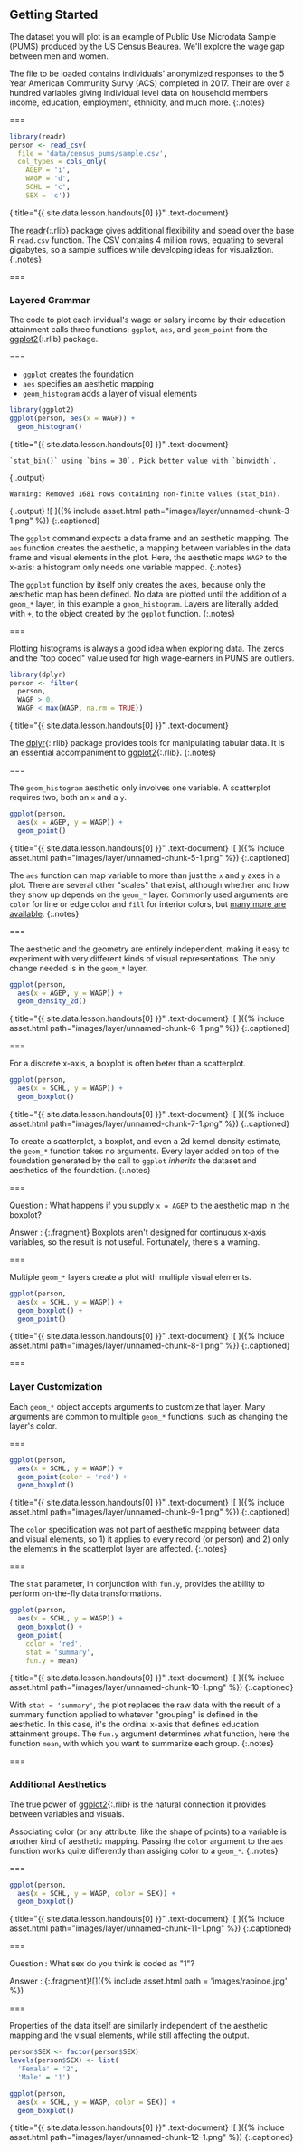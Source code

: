 ---
---



## Getting Started

The dataset you will plot is an example of Public Use Microdata Sample (PUMS)
produced by the US Census Beaurea. We'll explore the wage gap between men and
women.

The file to be loaded contains individuals' anonymized responses to the 5 Year
American Community Survy (ACS) completed in 2017. Their are over a hundred
variables giving individual level data on household members income, education,
employment, ethnicity, and much more.
{:.notes}

===



~~~r
library(readr)
person <- read_csv(
  file = 'data/census_pums/sample.csv',
  col_types = cols_only(
    AGEP = 'i',
    WAGP = 'd',
    SCHL = 'c',
    SEX = 'c'))
~~~
{:title="{{ site.data.lesson.handouts[0] }}" .text-document}


The [readr](){:.rlib} package gives additional flexibility and spead over the
base R `read.csv` function. The CSV contains 4 million rows, equating to several
gigabytes, so a sample suffices while developing ideas for visualiztion.
{:.notes}

===

### Layered Grammar

The code to plot each invidual's wage or salary income by their education
attainment calls three functions: `ggplot`, `aes`, and `geom_point` from the [ggplot2](){:.rlib} package.

===

- `ggplot` creates the foundation
- `aes` specifies an aesthetic mapping
- `geom_histogram` adds a layer of visual elements



~~~r
library(ggplot2)
ggplot(person, aes(x = WAGP)) +
  geom_histogram()
~~~
{:title="{{ site.data.lesson.handouts[0] }}" .text-document}


~~~
`stat_bin()` using `bins = 30`. Pick better value with `binwidth`.
~~~
{:.output}


~~~
Warning: Removed 1681 rows containing non-finite values (stat_bin).
~~~
{:.output}
![ ]({% include asset.html path="images/layer/unnamed-chunk-3-1.png" %})
{:.captioned}

The `ggplot` command expects a data frame and an aesthetic mapping. The `aes`
function creates the aesthetic, a mapping between variables in the data frame
and visual elements in the plot. Here, the aesthetic maps `WAGP` to the
x-axis; a histogram only needs one variable mapped.
{:.notes}

The `ggplot` function by itself only creates the axes, because only the
aesthetic map has been defined. No data are plotted until the addition of a
`geom_*` layer, in this example a `geom_histogram`. Layers are literally added,
with `+`, to the object created by the `ggplot` function.
{:.notes}

===

Plotting histograms is always a good idea when exploring data. The zeros and
the "top coded" value used for high wage-earners in PUMS are outliers.



~~~r
library(dplyr)
person <- filter(
  person,
  WAGP > 0,
  WAGP < max(WAGP, na.rm = TRUE))
~~~
{:title="{{ site.data.lesson.handouts[0] }}" .text-document}


The [dplyr](){:.rlib} package provides tools for manipulating tabular data. It
is an essential accompaniment to [ggplot2](){:.rlib}.
{:.notes}

===

The `geom_histogram` aesthetic only involves one variable. A scatterplot
requires two, both an `x` and a `y`.



~~~r
ggplot(person,
  aes(x = AGEP, y = WAGP)) +
  geom_point()
~~~
{:title="{{ site.data.lesson.handouts[0] }}" .text-document}
![ ]({% include asset.html path="images/layer/unnamed-chunk-5-1.png" %})
{:.captioned}

The `aes` function can map variable to more than just the `x` and `y` axes in a
plot. There are several other "scales" that exist, although whether and how they
show up depends on the `geom_*` layer. Commonly used arguments are `color` for
line or edge color and `fill` for interior colors, but [many more are
available](https://ggplot2.tidyverse.org/articles/ggplot2-specs.html).
{:.notes}

===

The aesthetic and the geometry are entirely independent, making it easy to
experiment with very different kinds of visual representations. The only change
needed is in the `geom_*` layer.



~~~r
ggplot(person,
  aes(x = AGEP, y = WAGP)) +
  geom_density_2d()
~~~
{:title="{{ site.data.lesson.handouts[0] }}" .text-document}
![ ]({% include asset.html path="images/layer/unnamed-chunk-6-1.png" %})
{:.captioned}

===

For a discrete x-axis, a boxplot is often beter than a scatterplot.



~~~r
ggplot(person,
  aes(x = SCHL, y = WAGP)) +
  geom_boxplot()
~~~
{:title="{{ site.data.lesson.handouts[0] }}" .text-document}
![ ]({% include asset.html path="images/layer/unnamed-chunk-7-1.png" %})
{:.captioned}

To create a scatterplot, a boxplot, and even a 2d kernel density estimate, the
`geom_*` function takes no arguments. Every layer added on top of the foundation
generated by the call to `ggplot` *inherits* the dataset and aesthetics of the
foundation.
{:.notes}

===

Question
: What happens if you supply `x = AGEP` to the aesthetic map in the boxplot?

Answer
: {:.fragment} Boxplots aren't designed for continuous x-axis variables, so the
result is not useful. Fortunately, there's a warning.

===

Multiple `geom_*` layers create a plot with multiple visual elements.



~~~r
ggplot(person,
  aes(x = SCHL, y = WAGP)) +
  geom_boxplot() +
  geom_point()
~~~
{:title="{{ site.data.lesson.handouts[0] }}" .text-document}
![ ]({% include asset.html path="images/layer/unnamed-chunk-8-1.png" %})
{:.captioned}

===

### Layer Customization

Each `geom_*` object accepts arguments to customize that layer. Many arguments
are common to multiple `geom_*` functions, such as changing the layer's color.

===



~~~r
ggplot(person,
  aes(x = SCHL, y = WAGP)) +
  geom_point(color = 'red') +
  geom_boxplot()
~~~
{:title="{{ site.data.lesson.handouts[0] }}" .text-document}
![ ]({% include asset.html path="images/layer/unnamed-chunk-9-1.png" %})
{:.captioned}

The `color` specification was not part of aesthetic mapping between data and
visual elements, so 1) it applies to every record (or person) and 2) only the
elements in the scatterplot layer are affected.
{:.notes}

===

The `stat` parameter, in conjunction with `fun.y`, provides the ability to
perform on-the-fly data transformations.



~~~r
ggplot(person,
  aes(x = SCHL, y = WAGP)) +
  geom_boxplot() +
  geom_point(
    color = 'red',
    stat = 'summary',
    fun.y = mean)
~~~
{:title="{{ site.data.lesson.handouts[0] }}" .text-document}
![ ]({% include asset.html path="images/layer/unnamed-chunk-10-1.png" %})
{:.captioned}

With `stat = 'summary'`, the plot replaces the raw data with the result of a
summary function applied to whatever "grouping" is defined in the aesthetic. In
this case, it's the ordinal x-axis that defines education attainment groups. The
`fun.y` argument determines what function, here the function `mean`, with which
you want to summarize each group.
{:.notes}

===

### Additional Aesthetics

The true power of [ggplot2](){:.rlib} is the natural connection it provides
between variables and visuals.

Associating color (or any attribute, like the shape of points) to a variable is
another kind of aesthetic mapping. Passing the `color` argument to the `aes`
function works quite differently than assiging color to a `geom_*`.
{:.notes}

===



~~~r
ggplot(person,
  aes(x = SCHL, y = WAGP, color = SEX)) +
  geom_boxplot()
~~~
{:title="{{ site.data.lesson.handouts[0] }}" .text-document}
![ ]({% include asset.html path="images/layer/unnamed-chunk-11-1.png" %})
{:.captioned}

===

Question
: What sex do you think is coded as "1"?

Answer
: {:.fragment}![]({% include asset.html path = 'images/rapinoe.jpg' %})

===

Properties of the data itself are similarly independent of the aesthetic mapping
and the visual elements, while still affecting the output.



~~~r
person$SEX <- factor(person$SEX)
levels(person$SEX) <- list(
  'Female' = '2',
  'Male' = '1')

ggplot(person,
  aes(x = SCHL, y = WAGP, color = SEX)) +
  geom_boxplot()
~~~
{:title="{{ site.data.lesson.handouts[0] }}" .text-document}
![ ]({% include asset.html path="images/layer/unnamed-chunk-12-1.png" %})
{:.captioned}
